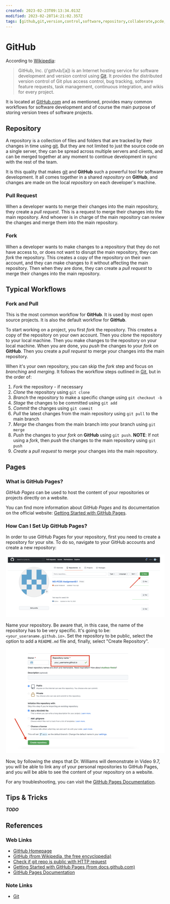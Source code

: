 ```yaml
---
created: 2023-02-23T09:13:34.013Z
modified: 2023-02-28T14:21:02.357Z
tags: [github,git,version,control,software,repository,collaberate,pcde,module9]
---
```

# GitHub

According to [Wikipedia][github-wiki]:

>GitHub, Inc. (/ˈɡɪthʌb/[a]) is an Internet hosting service for
>software development and version control using [Git][git-zk].
>It provides the distributed version control of Git plus access control,
>bug tracking, software feature requests,
>task management, continuous integration, and wikis for every project.

It is located at [GitHub.com][github-homepage] and as mentioned,
provides many common workflows for software development and of course
the main purpose of storing version trees of software projects.

## Repository

A repository is a collection of files and folders that are tracked by
their changes in time using [git][git-zk].
But they are not limited to just the source code on a single server,
they can be spread across multiple servers and clients,
and can be merged together at any moment to continue development in
sync with the rest of the team.

It is this quality that makes [git][git-zk] and **GitHub** such a
powerful tool for software development.
It all comes together in a shared *repository* on **GitHub**,
and changes are made on the local *repository* on each developer's machine.

### Pull Request

When a developer wants to merge their changes into the main repository,
they create a *pull request*.
This is a request to merge their changes into the main repository.
And whoever is in charge of the main repository can review the changes
and merge them into the main repository.

### Fork

When a developer wants to make changes to a repository that they do not
have access to, or does not want to disrupt the main repository,
they can *fork* the repository.
This creates a copy of the repository on their own account,
and they can make changes to it without affecting the main repository.
Then when they are done, they can create a *pull request* to
merge their changes into the main repository.

## Typical Workflows

### Fork and Pull

This is the most common workflow for **GitHub**.
It is used by most open source projects.
It is also the default workflow for **GitHub**.

To start working on a project, you first *fork* the repository.
This creates a copy of the repository on your own account.
Then you *clone* the repository to your local machine.
Then you make changes to the repository on your local machine.
When you are done, you *push* the changes to your *fork* on **GitHub**.
Then you create a *pull request* to merge your changes into the main repository.

When it's your own repository, you can skip the *fork* step and
focus on *branching* and *merging*.
It follows the workflow steps outlined in [Git][git-zk],
but in the order of:

1. *Fork* the repository - if necessary
2. *Clone* the repository using `git clone`
3. *Branch* the repository to make a specific change using `git checkout -b`
4. *Stage* the changes to be committed using `git add`
5. *Commit* the changes using `git commit`
6. *Pull* the latest changes from the main repository using `git pull` to
the main branch
7. *Merge* the changes from the main branch into your branch using `git merge`
8. *Push* the changes to your *fork* on **GitHub** using `git push`.
**NOTE**: If not using a *fork*,
then *push* the changes to the main repository using `git push`
9. *Create* a *pull request* to merge your changes into the main repository.

## Pages

### What is GitHub Pages?

*GitHub Pages* can be used to host the content of your repositories or
projects directly on a website.

You can find more information about *GitHub Pages* and its documentation on
the official website:
[Getting Started with GitHub Pages][start-github-pages-docs].

### How Can I Set Up GitHub Pages?

In order to use GitHub Pages for your repository,
first you need to create a repository for your site.
To do so, navigate to your GitHub accounts and create a new repository:

![screen-gh-pages-new](2023-02-28-15-07-37.png
"Screenshot of GitHub account to create new page")

Name your repository.
Be aware that, in this case,
the name of the repository has to be very specific.
It's going to be: `<your_useraname.github.io>`.
Set the repository to be public,
select the option to add a `README.md` file and, finally, select "Create Repository".

![github-create-page-repo](2023-02-28-15-16-51.png
"Screenshot of creating a new repository for GitHub Pages")

Now, by following the steps that Dr. Williams will demonstrate in Video 9.7,
you will be able to link any of your personal repositories to GitHub Pages,
and you will be able to see the content of your repository on a website.

For any troubleshooting,
you can visit the [GitHub Pages Documentation][gh-pages-docs].

## Tips & Tricks

***TODO***

## References

### Web Links

* [GitHub Homepage][github-homepage]
* [GitHub (from Wikipedia, the free encyclopedia)][github-wiki]
* [Check if git repo is public with HTTP request][http-check-repo-public-stackoverflow]
* [Getting Started with GitHub Pages (from docs.github.com)][start-github-pages-docs]
* [GitHub Pages Documentation][gh-pages-docs]

<!-- Hidden References -->
[github-homepage]: https://github.com "GitHub Homepage"
[github-wiki]: https://en.wikipedia.org/wiki/GitHub "GitHub (from Wikipedia, the free encyclopedia)"
[http-check-repo-public-stackoverflow]: https://stackoverflow.com/a/54964584 "Check if git repo is public with HTTP request"
[start-github-pages-docs]: https://docs.github.com/en/pages/getting-started-with-github-pages "Getting Started with GitHub Pages (from docs.github.com)"
[gh-pages-docs]: https://docs.github.com/en/pages "GitHub Pages Documentation"

### Note Links

* [Git][git-zk]

<!-- Hidden References -->
[git-zk]: ./git.md "Git"
